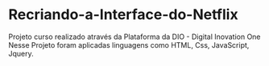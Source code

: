 # Recriando-a-Interface-do-Netflix
Projeto curso realizado através da Plataforma da DIO - Digital Inovation One
Nesse Projeto foram aplicadas linguagens como HTML, Css, JavaScript, Jquery.
